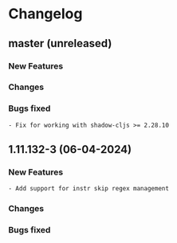 # Changelog

## master (unreleased)
	
### New Features
        
### Changes 
    
### Bugs fixed

    - Fix for working with shadow-cljs >= 2.28.10

## 1.11.132-3 (06-04-2024)
	
### New Features

    - Add support for instr skip regex management
    
### Changes 
    
### Bugs fixed
